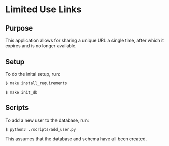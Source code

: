 # Limited Use Links

## Purpose

This application allows for sharing a unique URL a single time, after which it expires and is no longer available.

## Setup

To do the inital setup, run:

`$ make install_requirements`

`$ make init_db`

## Scripts

To add a new user to the database, run:

`$ python3 ./scripts/add_user.py`

This assumes that the database and schema have all been created.

